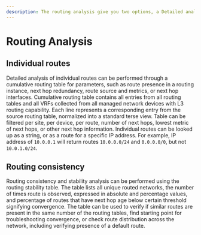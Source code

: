 ```yaml
---
description: The routing analysis give you two options, a Detailed analysis of individual routes or a Routing consistency and stability analysis.
---
```


# Routing Analysis

## Individual routes

Detailed analysis of individual routes can be performed through a
cumulative routing table for parameters, such as route presence in a
routing instance, next hop redundancy, route source and metrics, or next
hop interfaces. Cumulative routing table contains all entries from all
routing tables and all VRFs collected from all managed network devices
with L3 routing capability. Each line represents a corresponding entry
from the source routing table, normalized into a standard terse view.
Table can be filtered per site, per device, per route, number of next
hops, lowest metric of next hops, or other next hop information.
Individual routes can be looked up as a string, or as a route for a
specific IP address. For example, IP address of `10.0.0.1` will return
routes `10.0.0.0/24` and `0.0.0.0/0`, but not `10.0.1.0/24`.

## Routing consistency

Routing consistency and stability analysis can be performed using the
routing stability table. The table lists all unique routed networks, the
number of times route is observed, expressed in absolute and percentage
values, and percentage of routes that have next hop age below certain
threshold signifying convergence. The table can be used to verify if
similar routes are present in the same number of the routing tables,
find starting point for troubleshooting convergence, or check route
distribution across the network, including verifying presence of a
default route.
